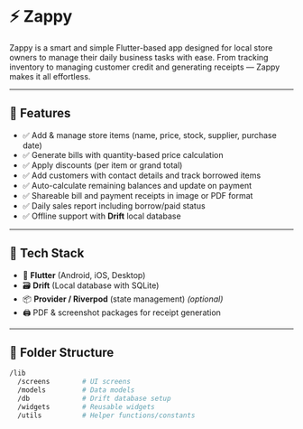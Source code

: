 # ⚡ Zappy

Zappy is a smart and simple Flutter-based app designed for local store owners to manage their daily business tasks with ease. From tracking inventory to managing customer credit and generating receipts — Zappy makes it all effortless.

---

## 📱 Features

- ✅ Add & manage store items (name, price, stock, supplier, purchase date)
- ✅ Generate bills with quantity-based price calculation
- ✅ Apply discounts (per item or grand total)
- ✅ Add customers with contact details and track borrowed items
- ✅ Auto-calculate remaining balances and update on payment
- ✅ Shareable bill and payment receipts in image or PDF format
- ✅ Daily sales report including borrow/paid status
- ✅ Offline support with **Drift** local database

---

## 🧱 Tech Stack

- 💙 **Flutter** (Android, iOS, Desktop)
- 🗃️ **Drift** (Local database with SQLite)
- 📦 **Provider / Riverpod** (state management) *(optional)*
- 🖨️ PDF & screenshot packages for receipt generation

---

## 📂 Folder Structure

```bash
/lib
  /screens        # UI screens
  /models         # Data models
  /db             # Drift database setup
  /widgets        # Reusable widgets
  /utils          # Helper functions/constants
